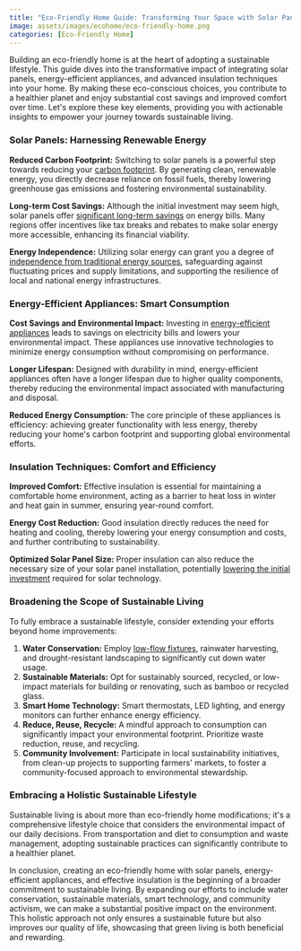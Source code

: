 ```yaml
---
title: "Eco-Friendly Home Guide: Transforming Your Space with Solar Panels, Energy-Efficient Appliances, and Insulation Techniques for Sustainable Living"
image: assets/images/ecohome/eco-friendly-home.png
categories: [Eco-Friendly Home]
---
```


Building an eco-friendly home is at the heart of adopting a sustainable lifestyle. This guide dives into the transformative impact of integrating solar panels, energy-efficient appliances, and advanced insulation techniques into your home. By making these eco-conscious choices, you contribute to a healthier planet and enjoy substantial cost savings and improved comfort over time. Let's explore these key elements, providing you with actionable insights to empower your journey towards sustainable living.

### Solar Panels: Harnessing Renewable Energy

**Reduced Carbon Footprint:** Switching to solar panels is a powerful step towards reducing your [carbon footprint](https://www.epa.gov/ghgemissions/household-carbon-footprint-calculator). By generating clean, renewable energy, you directly decrease reliance on fossil fuels, thereby lowering greenhouse gas emissions and fostering environmental sustainability.

**Long-term Cost Savings:** Although the initial investment may seem high, solar panels offer [significant long-term savings](https://www.energy.gov/eere/solar/homeowners-guide-going-solar) on energy bills. Many regions offer incentives like tax breaks and rebates to make solar energy more accessible, enhancing its financial viability.

**Energy Independence:** Utilizing solar energy can grant you a degree of [independence from traditional energy sources](https://www.nrel.gov/solar/solar-energy-benefits.html), safeguarding against fluctuating prices and supply limitations, and supporting the resilience of local and national energy infrastructures.

### Energy-Efficient Appliances: Smart Consumption

**Cost Savings and Environmental Impact:** Investing in [energy-efficient appliances](https://www.energystar.gov/products) leads to savings on electricity bills and lowers your environmental impact. These appliances use innovative technologies to minimize energy consumption without compromising on performance.

**Longer Lifespan:** Designed with durability in mind, energy-efficient appliances often have a longer lifespan due to higher quality components, thereby reducing the environmental impact associated with manufacturing and disposal.

**Reduced Energy Consumption:** The core principle of these appliances is efficiency: achieving greater functionality with less energy, thereby reducing your home's carbon footprint and supporting global environmental efforts.

### Insulation Techniques: Comfort and Efficiency

**Improved Comfort:** Effective insulation is essential for maintaining a comfortable home environment, acting as a barrier to heat loss in winter and heat gain in summer, ensuring year-round comfort.

**Energy Cost Reduction:** Good insulation directly reduces the need for heating and cooling, thereby lowering your energy consumption and costs, and further contributing to sustainability.

**Optimized Solar Panel Size:** Proper insulation can also reduce the necessary size of your solar panel installation, potentially [lowering the initial investment](https://www.energy.gov/energysaver/weatherize/insulation) required for solar technology.

### Broadening the Scope of Sustainable Living

To fully embrace a sustainable lifestyle, consider extending your efforts beyond home improvements:

1. **Water Conservation:** Employ [low-flow fixtures](https://www.epa.gov/watersense/bathroom-faucets), rainwater harvesting, and drought-resistant landscaping to significantly cut down water usage.
2. **Sustainable Materials:** Opt for sustainably sourced, recycled, or low-impact materials for building or renovating, such as bamboo or recycled glass.
3. **Smart Home Technology:** Smart thermostats, LED lighting, and energy monitors can further enhance energy efficiency.
4. **Reduce, Reuse, Recycle:** A mindful approach to consumption can significantly impact your environmental footprint. Prioritize waste reduction, reuse, and recycling.
5. **Community Involvement:** Participate in local sustainability initiatives, from clean-up projects to supporting farmers' markets, to foster a community-focused approach to environmental stewardship.

### Embracing a Holistic Sustainable Lifestyle

Sustainable living is about more than eco-friendly home modifications; it's a comprehensive lifestyle choice that considers the environmental impact of our daily decisions. From transportation and diet to consumption and waste management, adopting sustainable practices can significantly contribute to a healthier planet.

In conclusion, creating an eco-friendly home with solar panels, energy-efficient appliances, and effective insulation is the beginning of a broader commitment to sustainable living. By expanding our efforts to include water conservation, sustainable materials, smart technology, and community activism, we can make a substantial positive impact on the environment. This holistic approach not only ensures a sustainable future but also improves our quality of life, showcasing that green living is both beneficial and rewarding.